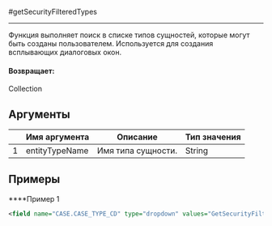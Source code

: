 #getSecurityFilteredTypes

---

Функция выполняет поиск в списке типов сущностей, которые могут быть созданы пользователем. Используется для создания всплывающих диалоговых окон.

#### Возвращает:

Collection<LabelValueBean>

## Аргументы

|  | Имя аргумента | Описание | Тип значения |
| --- | --- | --- | --- |
| 1 | entityTypeName | Имя типа сущности. | String |

## Примеры

****Пример 1
```xml
<field name="CASE.CASE_TYPE_CD" type="dropdown" values="GetSecurityFilteredTypes('CASE')"><label><message key="field.case.case_category_cd.label.txt" /></label></field>
```

